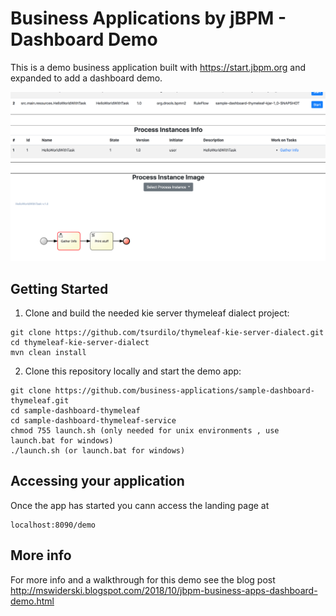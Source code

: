 # Business Applications by jBPM - Dashboard Demo

This is a demo business application built with https://start.jbpm.org and expanded
to add a dashboard demo. 


![Sample of demo](dashboard.png?raw=true)


## Getting Started 
1. Clone and build the needed kie server thymeleaf dialect project:
```
git clone https://github.com/tsurdilo/thymeleaf-kie-server-dialect.git
cd thymeleaf-kie-server-dialect
mvn clean install
```

2. Clone this repository locally and start the demo app:

```
git clone https://github.com/business-applications/sample-dashboard-thymeleaf.git
cd sample-dashboard-thymeleaf
cd sample-dashboard-thymeleaf-service
chmod 755 launch.sh (only needed for unix environments , use launch.bat for windows)
./launch.sh (or launch.bat for windows)
```


## Accessing your application

Once the app has started you cann access the landing page at 

```
localhost:8090/demo
```

## More info
For more info and a walkthrough for this demo 
see the blog post http://mswiderski.blogspot.com/2018/10/jbpm-business-apps-dashboard-demo.html
